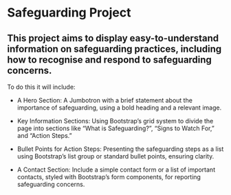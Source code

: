 # Safeguarding Project

## This project aims to display easy-to-understand information on safeguarding practices, including how to recognise and respond to safeguarding concerns.

To do this it will include:
* A Hero Section: A Jumbotron with a brief statement about the importance of safeguarding, using a bold heading and a relevant image.

* Key Information Sections: Using Bootstrap’s grid system to divide the page into sections like “What is Safeguarding?”, “Signs to Watch For,” and “Action Steps.”

* Bullet Points for Action Steps: Presenting the safeguarding steps as a list using Bootstrap’s list group or standard bullet points, ensuring clarity.

* A Contact Section: Include a simple contact form or a list of important contacts, styled with Bootstrap’s form components, for reporting safeguarding concerns.

